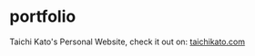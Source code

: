 # portfolio
Taichi Kato's Personal Website, check it out on: [taichikato.com](https://taichikato.com)
